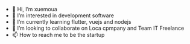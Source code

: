 - 👋 Hi, I’m xuemoua
- 👀 I’m interested in development software
- 🌱 I’m currently learning flutter, vuejs and nodejs
- 💞️ I’m looking to collaborate on Loca cpmpany and Team IT Freelance
- 📫 How to reach me to be the startup

<!---
xuemoua1995/xuemoua1995 is a ✨ special ✨ repository because its `README.md` (this file) appears on your GitHub profile.
You can click the Preview link to take a look at your changes.
--->

